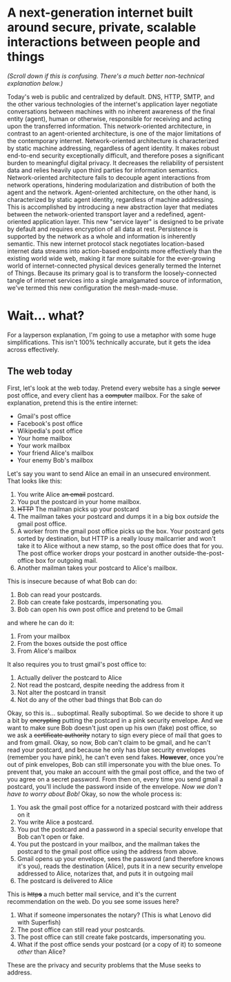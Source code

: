 A next-generation internet built around secure, private, scalable interactions between people and things 
=========

*(Scroll down if this is confusing. There's a much better non-technical explanation below.)*

Today's web is public and centralized by default. DNS, HTTP, SMTP, and the other various technologies of the internet's application layer negotiate conversations between machines with no inherent awareness of the final entity (agent), human or otherwise, responsible for receiving and acting upon the transferred information. This network-oriented architecture, in contrast to an agent-oriented architecture, is one of the major limitations of the contemporary internet. Network-oriented architecture is characterized by static machine addressing, regardless of agent identity. It makes robust end-to-end security exceptionally difficult, and therefore poses a significant burden to meaningful digital privacy. It decreases the reliability of persistent data and relies heavily upon third parties for information semantics. Network-oriented architecture fails to decouple agent interactions from network operations, hindering modularization and distribution of both the agent and the network. Agent-oriented architecture, on the other hand, is characterized by static agent identity, regardless of machine addressing. This is accomplished by introducing a new abstraction layer that mediates between the network-oriented transport layer and a redefined, agent-oriented application layer. This new "service layer" is designed to be private by default and requires encryption of all data at rest. Persistence is supported by the network as a whole and information is inherently semantic. This new internet protocol stack negotiates location-based internet data streams into action-based endpoints more effectively than the existing world wide web, making it far more suitable for the ever-growing world of internet-connected physical devices generally termed the Internet of Things. Because its primary goal is to transform the loosely-connected tangle of internet services into a single amalgamated source of information, we've termed this new configuration the mesh-made-muse.

Wait... what?
============

For a layperson explanation, I'm going to use a metaphor with some huge simplifications. This isn't 100% technically accurate, but it gets the idea across effectively. 

The web today
--------------

First, let's look at the web today. Pretend every website has a single ~~server~~ post office, and every client has a ~~computer~~ mailbox. For the sake of explanation, pretend this is the entire internet:

+ Gmail's post office
+ Facebook's post office
+ Wikipedia's post office
+ Your home mailbox
+ Your work mailbox
+ Your friend Alice's mailbox
+ Your enemy Bob's mailbox

Let's say you want to send Alice an email in an unsecured environment. That looks like this:

1. You write Alice a~~n email~~ postcard.
2. You put the postcard in your home mailbox.
3. ~~HTTP~~ The mailman picks up your postcard
4. The mailman takes your postcard and dumps it in a big box *outside* the gmail post office.
5. A worker from the gmail post office picks up the box. Your postcard gets sorted by destination, but HTTP is a really lousy mailcarrier and won't take it to Alice without a new stamp, so the post office does that for you. The post office worker drops your postcard in another outside-the-post-office box for outgoing mail.
6. Another mailman takes your postcard to Alice's mailbox.

This is insecure because of what Bob can do:

1. Bob can read your postcards.
2. Bob can create fake postcards, impersonating you.
3. Bob can open his own post office and pretend to be Gmail

and where he can do it:

1. From your mailbox
2. From the boxes outside the post office
3. From Alice's mailbox

It also requires you to trust gmail's post office to:

1. Actually deliver the postcard to Alice
2. Not read the postcard, despite needing the address from it
3. Not alter the postcard in transit
4. Not do any of the other bad things that Bob can do

Okay, so this is... suboptimal. Really suboptimal. So we decide to shore it up a bit by ~~encrypting~~ putting the postcard in a pink security envelope. And we want to make sure Bob doesn't just open up his own (fake) post office, so we ask a ~~certificate authority~~ notary to sign every piece of mail that goes to and from gmail. Okay, so now, Bob can't claim to be gmail, and he can't read your postcard, and because he only has blue security envelopes (remember you have pink), he can't even send fakes. **However**, once you're out of pink envelopes, Bob can still impersonate you with the blue ones. To prevent that, you make an account with the gmail post office, and the two of you agree on a secret password. From then on, every time you send gmail a postcard, you'll include the password inside of the envelope. *Now we don't have to worry about Bob!* Okay, so now the whole process is:

1. You ask the gmail post office for a notarized postcard with their address on it
2. You write Alice a postcard.
3. You put the postcard and a password in a special security envelope that Bob can't open or fake.
4. You put the postcard in your mailbox, and the mailman takes the postcard to the gmail post office using the address from above.
5. Gmail opens up your envelope, sees the password (and therefore knows it's you), reads the destination (Alice), puts it in a new security envelope addressed to Alice, notarizes that, and puts it in outgoing mail
6. The postcard is delivered to Alice

This is ~~http**s**~~ a much better mail service, and it's the current recommendation on the web. Do you see some issues here?

1. What if someone impersonates the notary? (This is what Lenovo did with Superfish)
2. The post office can still read your postcards.
3. The post office can still create fake postcards, impersonating you.
4. What if the post office sends your postcard (or a copy of it) to someone *other* than Alice?

These are the privacy and security problems that the Muse seeks to address.